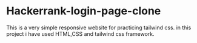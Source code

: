# Hackerrank-login-page-clone
This is a very simple responsive website for practicing tailwind css. in this project i have used HTML,CSS and tailwind css framework.
